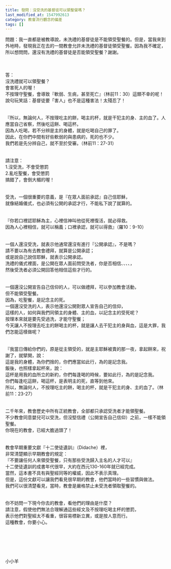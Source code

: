 ```yaml
---
title: 發問：沒受洗的基督徒可以領聖餐嗎？
last_modified_at: 1547992613
category: 教會流行觀念的偏差
tags: []
---
```


問題：我一直都是被教導說，未洗禮的基督徒是不能領受聖餐的。但是，當我來到外地時，發現我正在去的一間教會允許未洗禮的基督徒領受聖餐。因為我不確定，所以想問問，還沒有洗禮的基督徒是否能領受聖餐？謝謝。<!--more--><br><br><br><br>答：<br>沒洗禮就可以領聖餐？<br>會害死人的喔！<br>不按理守聖餐，會導致『軟弱、生病，甚至死亡』（林前11：30）這類不幸的呢！<br>說句玩笑話：基督徒要「害人」也不是這種害法！太殘忍了！<br><br> <br>『所以，無論何人，不按理吃主的餅，喝主的杯，就是干犯主的身、主的血了。人應當自己省察，然後吃這餅、喝這杯。<br>因為人吃喝，若不分辨是主的身體，就是吃喝自己的罪了。<br>因此，在你們中間有好些軟弱的與患病的，死的也不少。<br>我們若是先分辨自己，就不至於受審。（林前11：27-31）<br><br> <br>請注意：<br>1.沒受洗，不會受懲罰<br>2.亂吃聖餐，會受懲罰<br>搞錯了，會倒大楣的喔！<br><br><br>受洗，一個很重要的意義，是『在眾人面前承認』自己信耶穌，<br>就像結婚儀式，也必須有公開的承認才行，不能私下說了就算的。<br> <br><br>『你若口裡認耶穌為主，心裡信神叫他從死裡復活，就必得救。<br>因為人心裡相信，就可以稱義；口裡承認，就可以得救』（羅10：9-10）<br> <br><br>一個人還沒受洗，就表示他通常還沒有進行『公開承認』，不是嗎？<br>請不要以為有去教會禮拜，就算是公開承認；<br>或是說自己說信耶穌，就表示公開承認。<br>洗禮的儀式裡面，是公開在眾人面前問受洗者，你是否相信、、、、，<br>然後受洗者必須公開回答他相信這些才行的。<br> <br><br>一個還沒公開宣告自己信仰的人，可以做禮拜，可以參加教會活動，<br>但不能領受聖餐。<br>因為，吃聖餐，是記念主的死。<br>一個還沒受洗的人，表示他還沒公開對眾人宣告自己的信仰，<br>這樣的人，如何與我們同領主的身體、主的血，以記念主的受死呢？<br>按理本來就是要先受過洗，才能守聖餐；<br>今天讓人不按理去吃主的餅喝主的杯，就是讓人去干犯主的身與血，這是大罪，我們怎能這樣做呢？<br> <br><br> 『我當日傳給你們的，原是從主領受的，就是主耶穌被賣的那一夜，拿起餅來，祝謝了，就擘開，說：<br>這是我的身體，為你們捨的，你們應當如此行，為的是記念我。<br>飯後，也照樣拿起杯來，說：<br>這杯是用我的血所立的新約，你們每逢喝的時候，要如此行，為的是記念我。<br>你們每逢吃這餅，喝這杯，是表明主的死，直等到他來。<br>所以，無論何人，不按理吃主的餅，喝主的杯，就是干犯主的身、主的血了。（林前11：23-27）<br> <br><br>二千年來，教會歷史中所有正統教會，全部都只承認受洗者才能領聖餐。<br>不少教會同意嬰兒可以受洗，但沒堅信禮（公開宣告自己信仰）之前，一樣不能領聖餐。<br>你現在的教會，已經大膽過頭了！<br> <br><br>教會早期重要文獻『十二使徒遺訓』（Didache）裡，<br>非常清楚顯示早期教會的規定：<br>『不要讓任何人來領受聖餐，只有那些受洗歸入主名的人才可以』<br>十二使徒遺訓的成書年代很早，大約在西元130-160年就已經完成。<br>當然，這本書不具有與聖經同等的權威，因此不表示真理。<br>但是，這份文獻可以讓我們看見很早期的教會，他們當時的一些習慣與做法。<br>我們可以很清楚看見，當時，教會是嚴格禁止未受洗者領取聖餐的。<br> <br><br>你不妨問一下現今你去的教會，看他們的理由是什麼？<br>請注意，假使他們無法合理解通這些經文及不按理吃喝主杯的懲罰，<br>表示他們對聖經太不看重，很容易標新立異，或是按人意而行。<br>這種教會，你要小心。<br><br> <br><br><br><br><br>小小羊<br>
